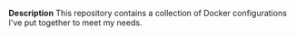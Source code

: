 **Description**
This repository contains a collection of Docker configurations I've put together to meet my needs.
